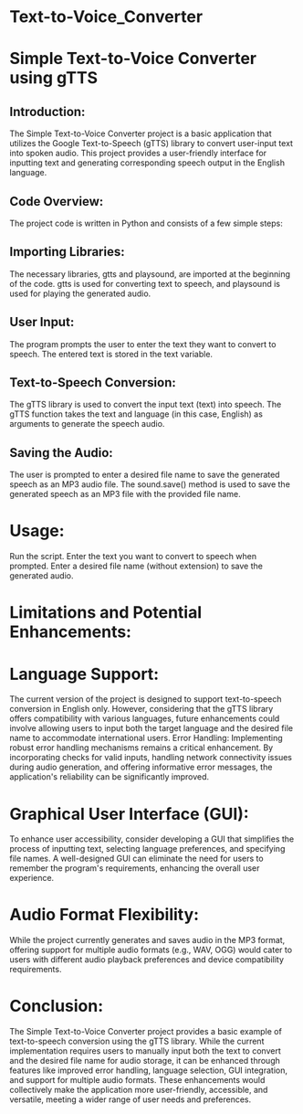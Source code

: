 # Text-to-Voice_Converter
# Simple Text-to-Voice Converter using gTTS

## Introduction:
The Simple Text-to-Voice Converter project is a basic application that utilizes the Google Text-to-Speech (gTTS) library to convert user-input text into spoken audio. This project provides a user-friendly interface for inputting text and generating corresponding speech output in the English language.

## Code Overview:
The project code is written in Python and consists of a few simple steps:

## Importing Libraries:
The necessary libraries, gtts and playsound, are imported at the beginning of the code. gtts is used for converting text to speech, and playsound is used for playing the generated audio.

## User Input:
The program prompts the user to enter the text they want to convert to speech. The entered text is stored in the text variable.

## Text-to-Speech Conversion:
The gTTS library is used to convert the input text (text) into speech. The gTTS function takes the text and language (in this case, English) as arguments to generate the speech audio.

## Saving the Audio:
The user is prompted to enter a desired file name to save the generated speech as an MP3 audio file. The sound.save() method is used to save the generated speech as an MP3 file with the provided file name.

# Usage:

Run the script.
Enter the text you want to convert to speech when prompted.
Enter a desired file name (without extension) to save the generated audio.

# Limitations and Potential Enhancements:

# Language Support: 
The current version of the project is designed to support text-to-speech conversion in English only. However, considering that the gTTS library offers compatibility with various languages, future enhancements could involve allowing users to input both the target language and the desired file name to accommodate international users.
Error Handling: Implementing robust error handling mechanisms remains a critical enhancement. By incorporating checks for valid inputs, handling network connectivity issues during audio generation, and offering informative error messages, the application's reliability can be significantly improved.

# Graphical User Interface (GUI):
To enhance user accessibility, consider developing a GUI that simplifies the process of inputting text, selecting language preferences, and specifying file names. A well-designed GUI can eliminate the need for users to remember the program's requirements, enhancing the overall user experience.

# Audio Format Flexibility:
While the project currently generates and saves audio in the MP3 format, offering support for multiple audio formats (e.g., WAV, OGG) would cater to users with different audio playback preferences and device compatibility requirements.

# Conclusion:
The Simple Text-to-Voice Converter project provides a basic example of text-to-speech conversion using the gTTS library. While the current implementation requires users to manually input both the text to convert and the desired file name for audio storage, it can be enhanced through features like improved error handling, language selection, GUI integration, and support for multiple audio formats. These enhancements would collectively make the application more user-friendly, accessible, and versatile, meeting a wider range of user needs and preferences.

